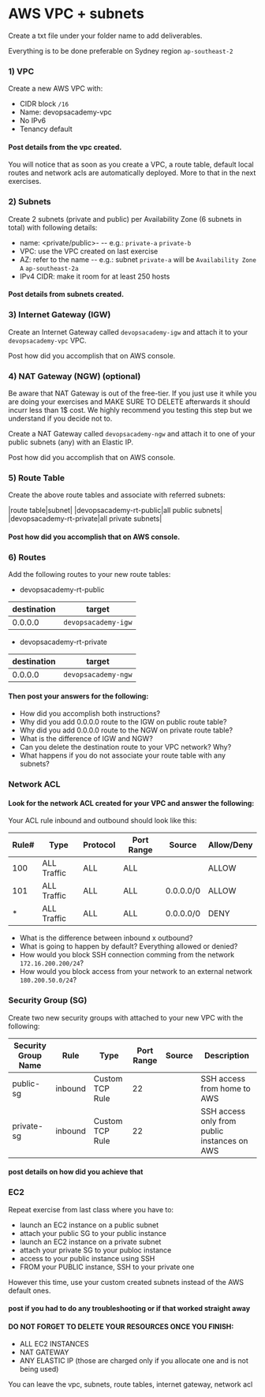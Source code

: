 # AWS VPC + subnets

Create a txt file under your folder name to add deliverables.

Everything is to be done preferable on Sydney region `ap-southeast-2`

### 1) VPC

Create a new AWS VPC with:

- CIDR block `/16`
- Name: devopsacademy-vpc
- No IPv6
- Tenancy default

#### Post details from the vpc created.

You will notice that as soon as you create a VPC, a route table, default local routes and network acls are automatically deployed. More to that in the next exercises.


### 2) Subnets

Create 2 subnets (private and public) per Availability Zone (6 subnets in total) with following details:

- name: <private/public>-<az-identifier> -- e.g.: `private-a` `private-b` 
- VPC: use the VPC created on last exercise
- AZ: refer to the name -- e.g.: subnet `private-a` will be `Availability Zone A` `ap-southeast-2a`
- IPv4 CIDR: make it room for at least 250 hosts

#### Post details from subnets created.


### 3) Internet Gateway (IGW)

Create an Internet Gateway called `devopsacademy-igw` and attach it to your `devopsacademy-vpc` VPC.

Post how did you accomplish that on AWS console.

### 4) NAT Gateway (NGW) (optional)

Be aware that NAT Gateway is out of the free-tier. If you just use it while you are doing your exercises and MAKE SURE TO DELETE afterwards it should incurr less than 1$ cost. We highly recommend you testing this step but we understand if you decide not to.

Create a NAT Gateway called `devopsacademy-ngw` and attach it to one of your public subnets (any) with an Elastic IP. 

Post how did you accomplish that on AWS console.


### 5) Route Table

Create the above route tables and associate with referred subnets:

|route table|subnet|
|devopsacademy-rt-public|all public subnets|
|devopsacademy-rt-private|all private subnets|

#### Post how did you accomplish that on AWS console.


### 6) Routes

Add the following routes to your new route tables:

- devopsacademy-rt-public

|destination|target|
|-|-|
|0.0.0.0|`devopsacademy-igw`|

- devopsacademy-rt-private

|destination|target|
|-|-|
|0.0.0.0|`devopsacademy-ngw`|

#### Then post your answers for the following:

- How did you accomplish both instructions?
- Why did you add 0.0.0.0 route to the IGW on public route table?
- Why did you add 0.0.0.0 route to the NGW on private route table?
- What is the difference of IGW and NGW?
- Can you delete the destination route to your VPC network? Why?
- What happens if you do not associate your route table with any subnets?

### Network ACL

#### Look for the network ACL created for your VPC and answer the following:

Your ACL rule inbound and outbound should look like this:

|Rule#|Type|Protocol|Port Range|Source|Allow/Deny|
|-|-|-|-|-|-|
|100|ALL Traffic|ALL|ALL|<vpc-network>|ALLOW|
|101|ALL Traffic|ALL|ALL|0.0.0.0/0|ALLOW|
|*|ALL Traffic|ALL|ALL|0.0.0.0/0|DENY

- What is the difference between inbound x outbound?
- What is going to happen by default? Everything allowed or denied?
- How would you block SSH connection comming from the network `172.16.200.200/24`?
- How would you block access from your network to an external network `180.200.50.0/24`?

### Security Group (SG)

Create two new security groups with attached to your new VPC with the following:

|Security Group Name|Rule|Type|Port Range|Source|Description
|-|-|-|-|-|-|
|public-sg|inbound|Custom TCP Rule|22|<your-home-ip-address>|SSH access from home to AWS|
|private-sg|inbound|Custom TCP Rule|22|<public-sg-id>|SSH access only from public instances on AWS|

#### post details on how did you achieve that

### EC2

Repeat exercise from last class where you have to:

- launch an EC2 instance on a public subnet
- attach your public SG to your public instance
- launch an EC2 instance on a private subnet
- attach your private SG to your publoc instance
- access to your public instance using SSH
- FROM your PUBLIC instance, SSH to your private one

However this time, use your custom created subnets instead of the AWS default ones.

#### post if you had to do any troubleshooting or if that worked straight away


#### DO NOT FORGET TO DELETE YOUR RESOURCES ONCE YOU FINISH:

- ALL EC2 INSTANCES
- NAT GATEWAY
- ANY ELASTIC IP (those are charged only if you allocate one and is not being used)

You can leave the vpc, subnets, route tables, internet gateway, network acl



